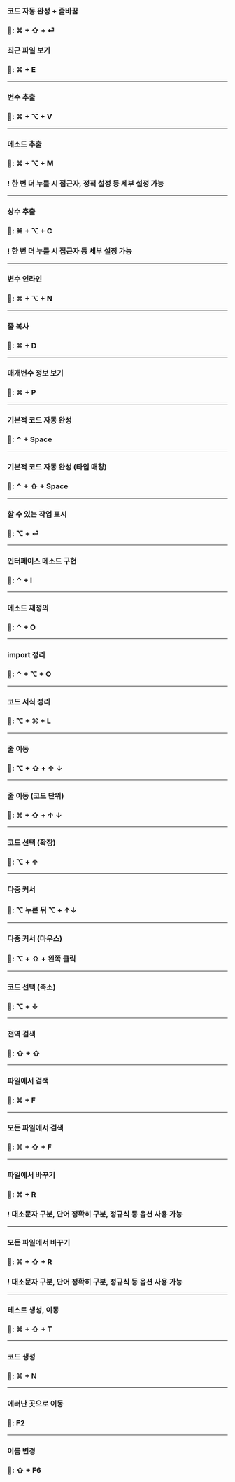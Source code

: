 ### 코드 자동 완성 + 줄바꿈

### 🍎: ⌘ + ⇧ + ⏎


### 최근 파일 보기

### 🍎: ⌘ + E

---

### 변수 추출

### 🍎: ⌘ + ⌥ + V

---

### 메소드 추출

### 🍎: ⌘ + ⌥ + M

### ! 한 번 더 누를 시 접근자, 정적 설정 등 세부 설정 가능

---

### 상수 추출

### 🍎: ⌘ + ⌥ + C

### ! 한 번 더 누를 시 접근자 등 세부 설정 가능

---

### 변수 인라인

### 🍎: ⌘ + ⌥ + N

---

### 줄 복사

### 🍎: ⌘ + D

---

### 매개변수 정보 보기

### 🍎: ⌘ + P

---

### 기본적 코드 자동 완성

### 🍎: ⌃ + Space

---

### 기본적 코드 자동 완성 (타입 매칭)

### 🍎: ⌃ + ⇧ + Space

---

### 할 수 있는 작업 표시

### 🍎: ⌥ + ⏎

---

### 인터페이스 메소드 구현

### 🍎: ⌃ + I

---

### 메소드 재정의

### 🍎: ⌃ + O

---

### import 정리

### 🍎: ⌃ + ⌥ + O

---

### 코드 서식 정리

### 🍎: ⌥ + ⌘ + L

---

### 줄 이동

### 🍎: ⌥ + ⇧ + ↑ ↓

---

### 줄 이동 (코드 단위)

### 🍎: ⌘ + ⇧ + ↑ ↓

---

### 코드 선택 (확장)

### 🍎: ⌥ + ↑

---

### 다중 커서

### 🍎: ⌥ 누른 뒤 ⌥ + ↑↓

---

### 다중 커서 (마우스)

### 🍎: ⌥ + ⇧ + 왼쪽 클릭

---

### 코드 선택 (축소)

### 🍎: ⌥ + ↓

---

### 전역 검색

### 🍎: ⇧ + ⇧

---

### 파일에서 검색

### 🍎: ⌘ + F

---

### 모든 파일에서 검색

### 🍎: ⌘ + ⇧ + F

---

### 파일에서 바꾸기

### 🍎: ⌘ + R

### ! 대소문자 구분, 단어 정확히 구분, 정규식 등 옵션 사용 가능

---

### 모든 파일에서 바꾸기

### 🍎: ⌘ + ⇧ + R

### ! 대소문자 구분, 단어 정확히 구분, 정규식 등 옵션 사용 가능

---

### 테스트 생성, 이동

### 🍎: ⌘ + ⇧ + T

---

### 코드 생성

### 🍎: ⌘ + N

---

### 에러난 곳으로 이동

### 🍎: F2

---

### 이름 변경

### 🍎: ⇧ + F6

